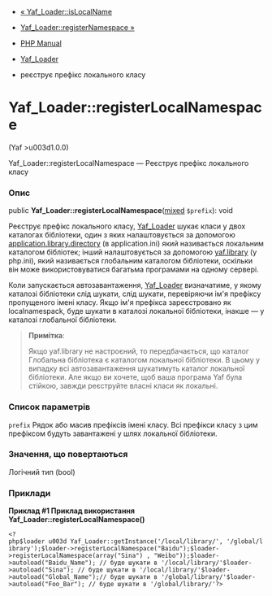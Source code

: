- [« Yaf_Loader::isLocalName](yaf-loader.islocalname.md)
- [Yaf_Loader::registerNamespace »](yaf-loader.registernamespace.md)

- [PHP Manual](index.md)
- [Yaf_Loader](class.yaf-loader.md)
- реєструє префікс локального класу

# Yaf_Loader::registerLocalNamespace

(Yaf \>u003d1.0.0)

Yaf_Loader::registerLocalNamespace — Реєструє префікс локального
класу

### Опис

public
**Yaf_Loader::registerLocalNamespace**([mixed](language.types.declarations.md#language.types.declarations.mixed)
`$prefix`): void

Реєструє префікс локального класу,
[Yaf_Loader](class.yaf-loader.md) шукає класи у двох каталогах
бібліотеки, один з яких налаштовується за допомогою
[application.library.directory](yaf.appconfig.md#configuration.yaf.library)
(в application.ini) який називається локальним каталогом бібліотек;
інший налаштовується за допомогою
[yaf.library](yaf.configuration.md#ini.yaf.library) (у php.ini),
який називається глобальним каталогом бібліотеки, оскільки він може
використовуватися багатьма програмами на одному сервері.

Коли запускається автозавантаження, [Yaf_Loader](class.yaf-loader.md)
визначатиме, у якому каталозі бібліотеки слід шукати, слід
шукати, перевіряючи ім'я префіксу пропущеного імені класу. Якщо ім'я
префікса зареєстровано як localnamespack, буде шукати в каталозі
локальної бібліотеки, інакше — у каталозі глобальної
бібліотеки.

> **Примітка**:
>
> Якщо yaf.library не настроєний, то передбачається, що каталог
> Глобальна бібліотека є каталогом локальної бібліотеки. В цьому
> у випадку всі автозавантаження шукатимуть каталог локальної бібліотеки. Але
> якщо ви хочете, щоб ваша програма Yaf була стійкою, завжди
> реєструйте власні класи як локальні.

### Список параметрів

`prefix`
Рядок або масив префіксів імені класу. Всі префікси класу з цим
префіксом будуть завантажені у шлях локальної бібліотеки.

### Значення, що повертаються

Логічний тип (bool)

### Приклади

**Приклад #1 Приклад використання
**Yaf_Loader::registerLocalNamespace()****

` <?php$loader u003d Yaf_Loader::getInstance('/local/library/', '/global/library');$loader->registerLocalNamespace("Baidu");$loader->registerLocalNamespace(array("Sina") , "Weibo"));$loader->autoload("Baidu_Name"); // буде шукати в '/local/library/'$loader->autoload("Sina"); // буде шукати в '/local/library/'$loader->autoload("Global_Name");// буде шукати в '/global/library/'$loader->autoload("Foo_Bar"); // буде шукати в '/global/library/'?> `
